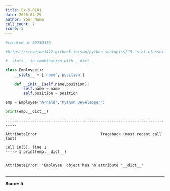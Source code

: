 ```yaml
---
title: Ex-5-6181
date: 2025-04-29
author: Your Name
cell_count: 7
score: 5
---
```


```python
#created at 20250318
```


```python
#https://stevejoe1412.gitbook.io/ssn/python-subtopics/15.-slot-classes
```


```python
#__slots__ in combination with __dict__
```


```python
class Employee():
    __slots__ = ['name','position']

    def __init__(self,name,position):
        self.name = name
        self.position = position
```


```python
emp = Employee("Arnald","Python Develeoper")
```


```python
print(emp.__dict__)
```


    ---------------------------------------------------------------------------

    AttributeError                            Traceback (most recent call last)

    Cell In[5], line 1
    ----> 1 print(emp.__dict__)


    AttributeError: 'Employee' object has no attribute '__dict__'



```python

```


---
**Score: 5**